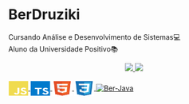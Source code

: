 # BerDruziki

Cursando Análise e Desenvolvimento de Sistemas💻<br>
Aluno da Universidade Positivo📚

<div align="center">
  <a href="https://github.com/BerDruziki">
  <img height="180em" src="https://github-readme-stats.vercel.app/api?username=BerDruziki&show_icons=true&theme=dark&include_all_commits=true&count_private=true"/>
  <img height="180em" src="https://github-readme-stats.vercel.app/api/top-langs/?username=BerDruziki&layout=compact&langs_count=7&theme=dark"/>
</div>
  
  <div style="display: inline_block"><br>
  <img align="center" alt="Ber-Js" height="30" width="40" src="https://raw.githubusercontent.com/devicons/devicon/master/icons/javascript/javascript-plain.svg">
  <img align="center" alt="Ber-Ts" height="30" width="40" src="https://raw.githubusercontent.com/devicons/devicon/master/icons/typescript/typescript-plain.svg">
  <img align="center" alt="Ber-HTML" height="30" width="40" src="https://raw.githubusercontent.com/devicons/devicon/master/icons/html5/html5-original.svg">
  <img align="center" alt="Ber-CSS" height="30" width="40" src="https://raw.githubusercontent.com/devicons/devicon/master/icons/css3/css3-original.svg">
  <img align="center" alt="Ber-Java" height="60" width="40" src="https://cdn.jsdelivr.net/gh/devicons/devicon/icons/java/java-plain-wordmark.svg" "/>
  <link rel="stylesheet" href="https://cdn.jsdelivr.net/gh/devicons/devicon@v2.15.1/devicon.min.css">                                                                                                                                                                                                    
</div>
                                                                                                    
                                                                                                    

